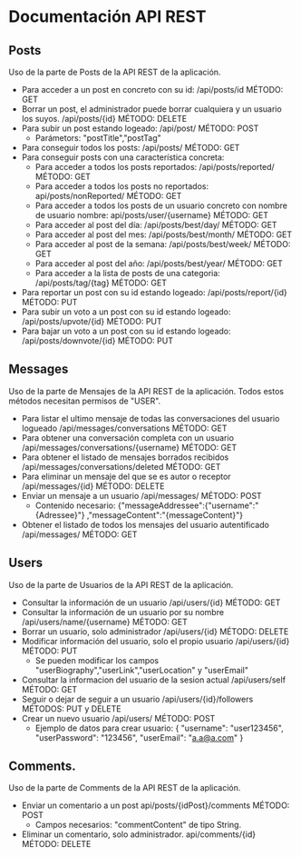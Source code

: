 # Documentación API REST

## Posts
Uso de la parte de Posts de la API REST de la aplicación.

* Para acceder a un post en concreto con su id: /api/posts/id MÉTODO: GET
* Borrar un post, el administrador puede borrar cualquiera y un usuario los suyos. /api/posts/{id} MÉTODO: DELETE
* Para subir un post estando logeado: /api/post/ MÉTODO: POST
  * Parámetors: "postTitle","postTag"
* Para conseguir todos los posts: /api/posts/ MÉTODO: GET
* Para conseguir posts con una característica concreta:
  * Para acceder a todos los posts reportados: /api/posts/reported/ MÉTODO: GET
  * Para acceder a todos los posts no reportados: api/posts/nonReported/ MÉTODO: GET
  * Para acceder a todos los posts de un usuario concreto con nombre de usuario nombre: api/posts/user/{username} MÉTODO: GET
  * Para acceder al post del día: /api/posts/best/day/ MÉTODO: GET
  * Para acceder al post del mes: /api/posts/best/month/ MÉTODO: GET
  * Para acceder al post de la semana: /api/posts/best/week/ MÉTODO: GET
  * Para acceder al post del año: /api/posts/best/year/ MÉTODO: GET
  * Para acceder a la lista de posts de una categoria: /api/posts/tag/{tag} MÉTODO: GET
* Para reportar un post con su id estando logeado: /api/posts/report/{id} MÉTODO: PUT
* Para subir un voto a un post con su id estando logeado: /api/posts/upvote/{id} MÉTODO: PUT
* Para bajar un voto a un post con su id estando logeado: /api/posts/downvote/{id} MÉTODO: PUT

## Messages
Uso de la parte de Mensajes de la API REST de la aplicación.
Todos estos métodos necesitan permisos de "USER".

* Para listar el ultimo mensaje de todas las conversaciones del usuario logueado /api/messages/conversations MÉTODO: GET
* Para obtener una conversación completa con un usuario /api/messages/conversations/{username} MÉTODO: GET
* Para obtener el listado de mensajes borrados recibidos /api/messages/conversations/deleted MÉTODO: GET
* Para eliminar un mensaje del que se es autor o receptor /api/messages/{id} MÉTODO: DELETE
* Enviar un mensaje a un usuario /api/messages/ MÉTODO: POST
  * Contenido necesario: 
        {"messageAddressee":{"username":"{Adressee}"}
        ,"messageContent":"{messageContent}"}
* Obtener el listado de todos los mensajes del usuario autentificado /api/messages/ MÉTODO: GET

## Users
Uso de la parte de Usuarios de la API REST de la aplicación.

* Consultar la información de un usuario /api/users/{id} MÉTODO: GET
* Consultar la información de un usuario por su nombre /api/users/name/{username} MÉTODO: GET
* Borrar un usuario, solo administrador /api/users/{id} MÉTODO: DELETE
* Modificar información del usuario, solo el propio usuario /api/users/{id} MÉTODO: PUT
  * Se pueden modificar los campos "userBiography","userLink","userLocation" y "userEmail"
* Consultar la informacion del usuario de la sesion actual /api/users/self MÉTODO: GET
* Seguir o dejar de seguir a un usuario /api/users/{id}/followers MÉTODOS: PUT y DELETE
* Crear un nuevo usuario /api/users/ MÉTODO: POST
  * Ejemplo de datos para crear usuario:
        {
	   "username": "user123456",
	   "userPassword": "123456",
	   "userEmail": "a.a@a.com"
        } 

## Comments.
Uso de la parte de Comments de la API REST de la aplicación.

* Enviar un comentario a un post api/posts/{idPost}/comments MÉTODO: POST
  * Campos necesarios: "commentContent" de tipo String.
* Eliminar un comentario, solo administrador. api/comments/{id} MÉTODO: DELETE
